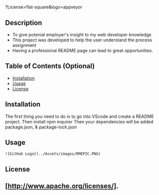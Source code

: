 # <README>
?License=flat-square&logo=appveyor

## Description

- To give potenial employer's insight to my web developer knowledge
- This project was developed to help the user understand the process assignment
- Having a professional README page can lead to great opportunities.

## Table of Contents (Optional)

- [Installation](#installation)
- [Usage](#usage)
- [License](#license)

## Installation
The first thing you need to do is to go into VScode and create a README project. 
Then install npm inquirer
Then your dependencies will be added package.json, & package-lock.json

## Usage

    ![GitHub Logo](../Assets/images/RMEPIC.PNG)

## License
 [http://www.apache.org/licenses/].
---


